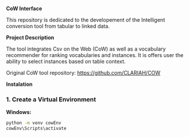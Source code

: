 **CoW Interface**

This repository is dedicated to the developement of the Intelligent conversion tool from tabular to linked data. 

**Project Description**

The tool integrates Csv on the Web (CoW) as well as a vocabulary recommender for ranking vocabularies and instances. It is offers user the ability to select instances based on table context.

Original CoW tool repository: https://github.com/CLARIAH/COW

**Instalation**

### 1. Create a Virtual Environment

**Windows:**
```bash
python -m venv cowEnv
cowEnv\Scripts\activate
